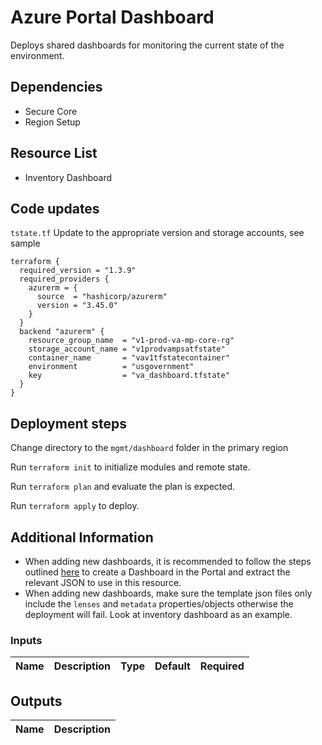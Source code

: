 # Azure Portal Dashboard

Deploys shared dashboards for monitoring the current state of the environment.

## Dependencies

- Secure Core
- Region Setup

## Resource List

- Inventory Dashboard

## Code updates

`tstate.tf` Update to the appropriate version and storage accounts, see sample

```hcl
terraform {
  required_version = "1.3.9"
  required_providers {
    azurerm = {
      source  = "hashicorp/azurerm"
      version = "3.45.0"
    }
  }
  backend "azurerm" {
    resource_group_name  = "v1-prod-va-mp-core-rg"
    storage_account_name = "v1prodvampsatfstate"
    container_name       = "vav1tfstatecontainer"
    environment          = "usgovernment"
    key                  = "va_dashboard.tfstate"
  }
}
```

## Deployment steps

Change directory to the `mgmt/dashboard` folder in the primary region

Run `terraform init` to initialize modules and remote state.

Run `terraform plan` and evaluate the plan is expected.

Run `terraform apply` to deploy.


## Additional Information
- When adding new dashboards, it is recommended to follow the steps outlined [here](https://docs.microsoft.com/azure/azure-portal/azure-portal-dashboards-create-programmatically#fetch-the-json-representation-of-the-dashboard) to create a Dashboard in the Portal and extract the relevant JSON to use in this resource.
- When adding new dashboards, make sure the template json files only include the `lenses` and `metadata` properties/objects otherwise the deployment will fail. Look at inventory dashboard as an example.

### Inputs

| Name | Description | Type | Default | Required |
|------|-------------|------|---------|:-----:|

## Outputs

| Name | Description |
|------|-------------|